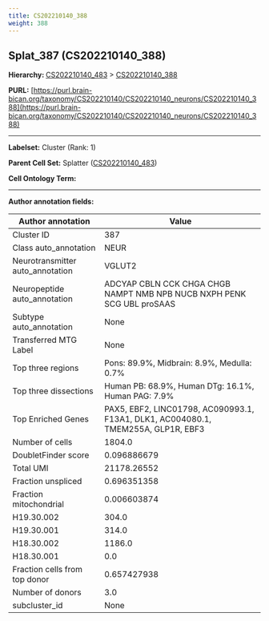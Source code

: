 ```yaml
---
title: CS202210140_388
weight: 388
---
```

## Splat_387 (CS202210140_388)
<b>Hierarchy: </b>
[CS202210140_483](../CS202210140_483) >
[CS202210140_388](../CS202210140_388)

**PURL:** [https://purl.brain-bican.org/taxonomy/CS202210140/CS202210140_neurons/CS202210140_388](https://purl.brain-bican.org/taxonomy/CS202210140/CS202210140_neurons/CS202210140_388)

---


**Labelset:** Cluster (Rank: 1)

**Parent Cell Set:** Splatter ([CS202210140_483](../CS202210140_483))



**Cell Ontology Term:** 

[MARKER GENES.]: #


---

[TRANSFERRED ANNOTATIONS.]: #


[AUTHOR ANNOTATION FIELDS.]: #


**Author annotation fields:**

| Author annotation | Value |
|-------------------|-------|
|Cluster ID|387|
|Class auto_annotation|NEUR|
|Neurotransmitter auto_annotation|VGLUT2|
|Neuropeptide auto_annotation|ADCYAP CBLN CCK CHGA CHGB NAMPT NMB NPB NUCB NXPH PENK SCG UBL proSAAS|
|Subtype auto_annotation|None|
|Transferred MTG Label|None|
|Top three regions|Pons: 89.9%, Midbrain: 8.9%, Medulla: 0.7%|
|Top three dissections|Human PB: 68.9%, Human DTg: 16.1%, Human PAG: 7.9%|
|Top Enriched Genes|PAX5, EBF2, LINC01798, AC090993.1, F13A1, DLK1, AC004080.1, TMEM255A, GLP1R, EBF3|
|Number of cells|1804.0|
|DoubletFinder score|0.096886679|
|Total UMI|21178.26552|
|Fraction unspliced|0.696351358|
|Fraction mitochondrial|0.006603874|
|H19.30.002|304.0|
|H19.30.001|314.0|
|H18.30.002|1186.0|
|H18.30.001|0.0|
|Fraction cells from top donor|0.657427938|
|Number of donors|3.0|
|subcluster_id|None|
